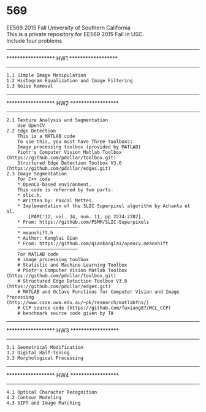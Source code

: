 # 569
EE569 2015 Fall	
University of Southern California	
This is a private repository for EE569 2015 Fall in USC.	
Include four problems	
*****************************************
****************** HW1 ******************
*****************************************
	1.1 Simple Image Manipulation	
	1.2 Histogram Equalization and Image Filtering	
	1.3 Noise Removal	
*****************************************
****************** HW2 ******************
*****************************************	
	2.1 Texture Analysis and Segmentation	
		Use OpenCV
	2.2 Edge Detection	
		This is a MATLAB code	
		To use this, you must have Three toolboxs:	
		Image processing toolbox (provided by MATLAB)	
		Piotr's Computer Vision Matlab Toolbox (https://github.com/pdollar/toolbox.git)	
		Structured Edge Detection Toolbox V3.0 (https://github.com/pdollar/edges.git)	
	2.3 Image Segmentation	
		For C++ code	
		* OpenCV-based environment.
		This code is referred by two parts:	
		* slic.h.	
 		* Written by: Pascal Mettes.	
 		* Implementation of the SLIC Superpixel algorithm by Achanta et al. 
 			[PAMI'12, vol. 34, num. 11, pp 2274-2282].
		* From: https://github.com/PSMM/SLIC-Superpixels	
		——————————————————————	
		* meanshift.h	
 		* Author: Kanglai Qian	
 		* From: https://github.com/qiankanglai/opencv.meanshift	
		——————————————————————	
		For MATLAB code		
		# image processing toolbox	
		# Statistic and Machine Learning Toolbox	
		# Piotr's Computer Vision Matlab Toolbox (https://github.com/pdollar/toolbox.git)	
		# Structured Edge Detection Toolbox V3.0 (https://github.com/pdollar/edges.git)	
		# MATLAB and Octave Functions for Computer Vision and Image Processing 			 (http://www.csse.uwa.edu.au/~pk/research/matlabfns/)
		# CCP source code (https://github.com/fuxiang87/MCL_CCP)	
		# benchmark source code given by TA	
*****************************************
****************** HW3 ******************
*****************************************		
	3.1 Geometrical Modification	
	3.2 Digital Half-toning	
	3.3 Morphological Processing	
*****************************************
****************** HW4 ******************
*****************************************	
	4.1 Optical Character Recognition	
	4.2 Contour Modeling	
	4.3 SIFT and Image Matching	
